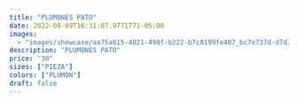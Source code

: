 ```yaml
---
title: "PLUMONES PATO"
date: 2022-08-09T16:31:07.9771771-05:00
images:
  - "images/showcase/aa75a615-4021-490f-b222-b7c8199fe407_bc7e737d-d7d2-400a-919c-56b5356af83e.webp"
description: "PLUMONES PATO"
price: "30"
sizes: ["PIEZA"]
colors: ["PLUMON"]
draft: false
---
```

